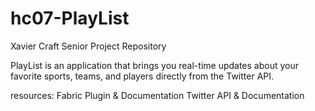 # hc07-PlayList
Xavier Craft Senior Project Repository

PlayList is an application that brings you real-time updates about your favorite sports, teams, and players directly from the Twitter API.

resources:
Fabric Plugin & Documentation
Twitter API & Documentation
